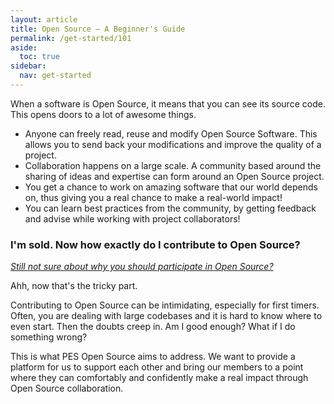 ```yaml
---
layout: article
title: Open Source – A Beginner's Guide
permalink: /get-started/101
aside:
  toc: true
sidebar:
  nav: get-started
---
```


When a software is Open Source, it means that you can see its source code. This opens doors to a lot of awesome things.

- Anyone can freely read, reuse and modify Open Source Software. This allows you to send back your modifications and improve the quality of a project.
- Collaboration happens on a large scale. A community based around the sharing of ideas and expertise can form around an Open Source project.
- You get a chance to work on amazing software that our world depends on, thus giving you a real chance to make a real-world impact!
- You can learn best practices from the community, by getting feedback and advise while working with project collaborators!

### I'm sold. Now how exactly do I contribute to Open Source?

[*Still not sure about why you should participate in Open Source?*](/whats-in-it-for-me)

Ahh, now that's the tricky part.

Contributing to Open Source can be intimidating, especially for first timers. Often, you are dealing with large codebases and it is hard to know where to even start. Then the doubts creep in. Am I good enough? What if I do something wrong?

This is what PES Open Source aims to address. We want to provide a platform for us to support each other and bring our members to a point where they can comfortably and confidently make a real impact through Open Source collaboration.
